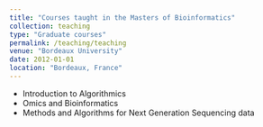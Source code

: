 ```yaml
---
title: "Courses taught in the Masters of Bioinformatics"
collection: teaching
type: "Graduate courses"
permalink: /teaching/teaching
venue: "Bordeaux University"
date: 2012-01-01
location: "Bordeaux, France"
---
```


* Introduction to Algorithmics
* Omics and Bioinformatics
* Methods and Algorithms for Next Generation Sequencing data
